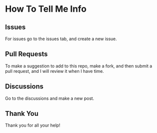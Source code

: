 # How To Tell Me Info
## Issues
For issues go to the issues tab, and create a new issue.
## Pull Requests
To make a suggestion to add to this repo, make a fork, and then submit a pull request, and I will review it when I have time.
## Discussions
Go to the discussions and make a new post.
## Thank You
Thank you for all your help!
